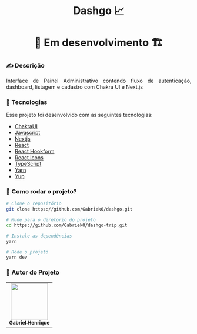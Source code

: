 <h1 align="center">Dashgo 📈</h1>

<center> <h1>🚧 Em desenvolvimento 🏗️</h1> </center> 

### ✍️ Descrição
<p align="justify">Interface de Painel Administrativo contendo fluxo de autenticação, dashboard, listagem e cadastro com Chakra UI e Next.js</p>


### :nut_and_bolt: Tecnologias

Esse projeto foi desenvolvido com as seguintes tecnologias:

- [ChakraUI][chakra]
- [Javascript][javascript]
- [Nextjs][nextjs]
- [React][reactjs]
- [React Hookform][react-hookform]
- [React Icons][reacticons]
- [TypeScript][typescript]
- [Yarn][yarn]
- [Yup][yup]

[javascript]: https://developer.mozilla.org/pt-BR/docs/Web/JavaScript
[typescript]: https://www.typescriptlang.org/
[reactjs]: https://reactjs.org
[nextjs]: https://nextjs.org/
[chakra]: https://chakra-ui.com/
[yarn]: https://yarnpkg.com/
[reacticons]: https://react-icons.github.io/react-icons/
[react-hookform]: https://react-hook-form.com/
[yup]: https://github.com/jquense/yup

### 🤔 Como rodar o projeto?

```bash
# Clone o repositório
git clone https://github.com/Gabriek0/dashgo.git

# Mude para o diretório do projeto
cd https://github.com/Gabriek0/dashgo-trip.git

# Instale as dependências
yarn

# Rode o projeto
yarn dev

```

### 🧑 Autor do Projeto

<table>
  <tr>
    <td align="center">
      <a href="https://github.com/Gabriek0">
        <img src='https://avatars.githubusercontent.com/u/89749843?v=4' width="100px;" alt=""/>
        <br />
          <sub>
            <b>Gabriel Henrique</b>
          </sub>
      </a>
    </td>

  </tr>
</table>




